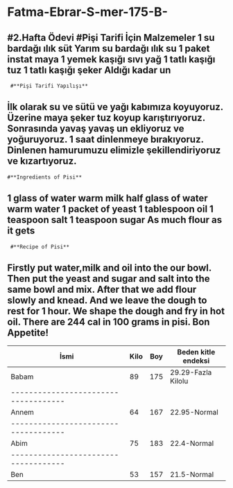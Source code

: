 # Fatma-Ebrar-S-mer-175-B-
#2.Hafta Ödevi
    #**Pişi Tarifi İçin Malzemeler**
1 su bardağı ılık süt
Yarım su bardağı ılık su
1 paket instat maya
1 yemek kaşığı sıvı yağ
1 tatlı kaşığı tuz
1 tatlı kaşığı şeker
Aldığı kadar un
-------------------------------------------------------------------------------
     #**Pişi Tarifi Yapılışı**
İlk olarak su ve sütü ve yağı kabımıza koyuyoruz.
Üzerine maya şeker tuz koyup karıştırıyoruz.
Sonrasında yavaş yavaş un ekliyoruz ve yoğuruyoruz. 1 saat dinlenmeye bırakıyoruz.
Dinlenen hamurumuzu elimizle şekillendiriyoruz ve kızartıyoruz.
-------------------------------------------------------------------------------

    #**Ingredients of Pisi**
1 glass of water warm milk
half glass of water warm water
1 packet of yeast
1 tablespoon oil
1 teaspoon salt
1 teaspoon sugar
As much flour as it gets 
-------------------------------------------------------------------
     #**Recipe of Pisi**
Firstly put water,milk and oil into the our bowl.
Then put the yeast and sugar and salt into the same bowl and mix.
After that we add flour slowly and knead.
And we leave the dough to rest for 1 hour.
We shape the dough and fry in hot oil. 
      There are 244 cal in 100 grams in pisi.
            Bon Appetite!
 --------------------------------------          
 |İsmi  |Kilo |Boy|Beden kitle endeksi|
 |------|-----|---|-------------------|
 |Babam |89   |175|29.29-Fazla Kilolu |
 |------------------------------------|
 |Annem |64   |167|22.95-Normal       |
 |------------------------------------|
 |Abim  |75   |183|22.4-Normal        |
 |------------------------------------|
 |Ben   |53   |157|21.5-Normal        |
 

 
